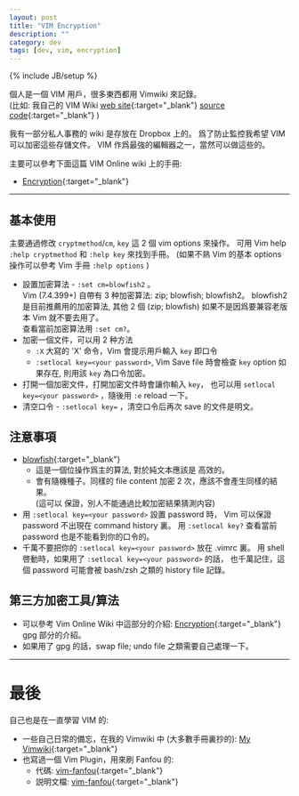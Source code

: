 ```yaml
---
layout: post
title: "VIM Encryption"
description: ""
category: dev
tags: [dev, vim, encryption]
---
```

{% include JB/setup %}

個人是一個 VIM 用戶，很多東西都用 Vimwiki 來記錄。   
(比如: 我自己的 VIM Wiki [web site](http://xj-labs.net/){:target="_blank"} [source code](https://github.com/xiongjia/recycle.bin){:target="_blank"} ) 

我有一部分私人事務的 wiki 是存放在 Dropbox 上的。
爲了防止監控我希望 VIM 可以加密這些存儲文件。
VIM 作爲最強的編輯器之一，當然可以做這些的。

主要可以參考下面這篇 VIM Online wiki 上的手冊:

- [Encryption](http://vim.wikia.com/wiki/Encryption){:target="_blank"}

----

## 基本使用
主要通過修改 `cryptmethod`/`cm`, `key` 這 2 個 vim options 來操作。
可用 Vim help `:help cryptmethod` 和 `:help key` 來找到手冊。
(如果不熟 Vim 的基本 options 操作可以參考 Vim 手冊 `:help options` )

- 設置加密算法 - `:set cm=blowfish2` 。    
  Vim (7.4.399+) 自帶有 3 种加密算法: zip; blowfish; blowfish2。
  blowfish2 是目前推薦用的加密算法, 其他 2 個 (zip; blowfish) 
  如果不是因爲要兼容老版本 Vim 就不要去用了。   
  查看當前加密算法用 `:set cm?`。 
- 加密一個文件，可以用 2 种方法
  - `:X` 大寫的 'X' 命令，Vim 會提示用戶輸入 `key` 即口令
  - `:setlocal key=<your password>`, Vim Save file 時會檢查 `key` option 如果存在,
    則用該 `key` 為口令加密。
- 打開一個加密文件，打開加密文件時會讓你輸入 `key`，
  也可以用 `setlocal key=<your password>` ，隨後用 `:e` reload 一下。
- 清空口令 - `:setlocal key=` ，清空口令后再次 save 的文件是明文。


## 注意事項

- [blowfish](https://en.wikipedia.org/wiki/Blowfish_%28cipher%29){:target="_blank"} 
  - 這是一個位操作爲主的算法, 對於純文本應該是 高效的。
  - 會有隨機種子。同樣的 file content 加密 2 次，應該不會產生同樣的結果。   
    (這可以 保證，別人不能通過比較加密結果猜測内容)
- 用 `:setlocal key=<your password>` 設置 password 時，
  Vim 可以保證 password 不出現在 command history 裏。 
  用 `:setlocal key?` 查看當前 password 也是不能看到你的口令的。
- 千萬不要把你的 `:setlocal key=<your password>` 放在 .vimrc 裏。
  用 shell 啓動時，如果用了 `:setlocal key=<your password>` 的話，
  也千萬記住，這個 password 可能會被 bash/zsh 之類的 history file 記錄。

## 第三方加密工具/算法

- 可以參考 Vim Online Wiki 中這部分的介紹: [Encryption](http://vim.wikia.com/wiki/Encryption){:target="_blank"} gpg 部分的介紹。
- 如果用了 gpg 的話，swap file; undo file 之類需要自己處理一下。

----

# 最後

自己也是在一直學習 VIM 的:

- 一些自己日常的備忘，在我的 Vimwiki 中 (大多數手冊裏抄的): 
  [My Vimwiki](http://xj-labs.net/dev/edit.html){:target="_blank"}
- 也寫過一個 Vim Plugin，用來刷 Fanfou 的:
  - 代碼: [vim-fanfou](https://github.com/xiongjia/vim-fanfou){:target="_blank"}
  - 説明文檔: [vim-fanfou](http://xj-labs.net/dev/vim-fanfou.html){:target="_blank"}

